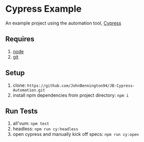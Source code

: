 # Cypress Example

An example project using the automation tool, [Cypress](https://www.cypress.io/)

## Requires
1. [node](https://nodejs.org/en/)
2. [git](https://git-scm.com/)

## Setup
1. clone: `https://github.com/JohnBennington94/JB-Cypress-Automation.git`
2. install npm dependencies from project directory: `npm i`

## Run Tests
1. all'vum: `npm test`
2. headless: `npm run cy:headless`
3. open cypress and manually kick off specs: `npm run cy:open`